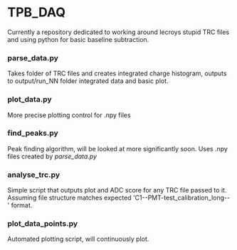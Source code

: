 # TPB_DAQ
Currently a repository dedicated to working around lecroys stupid TRC files and using python for basic baseline subtraction. 


### parse_data.py

Takes folder of TRC files and creates integrated charge histogram, outputs to output/run_NN folder integrated data and basic plot.

### plot_data.py

More precise plotting control for .npy files

### find_peaks.py

Peak finding algorithm, will be looked at more significantly soon. Uses .npy files created by *parse_data.py*

### analyse_trc.py

Simple script that outputs plot and ADC score for any TRC file passed to it.
Assuming file structure matches expected 'C1--PMT-test_calibration_long--' format.

### plot_data_points.py

Automated plotting script, will continuously plot.
